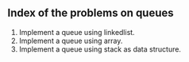 ## Index of the problems on queues

1. Implement a queue using linkedlist.
2. Implement a queue using array.
3. Implement a queue using stack as data structure.